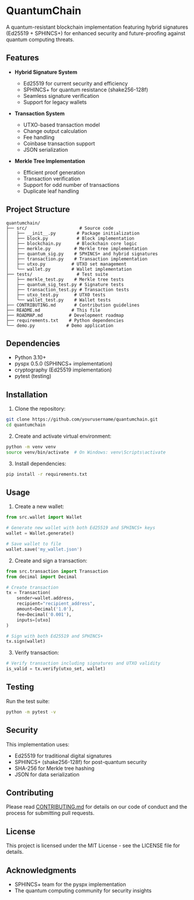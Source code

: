 # QuantumChain

A quantum-resistant blockchain implementation featuring hybrid signatures (Ed25519 + SPHINCS+) for enhanced security and future-proofing against quantum computing threats.

## Features

- **Hybrid Signature System**
  - Ed25519 for current security and efficiency
  - SPHINCS+ for quantum resistance (shake256-128f)
  - Seamless signature verification
  - Support for legacy wallets

- **Transaction System**
  - UTXO-based transaction model
  - Change output calculation
  - Fee handling
  - Coinbase transaction support
  - JSON serialization

- **Merkle Tree Implementation**
  - Efficient proof generation
  - Transaction verification
  - Support for odd number of transactions
  - Duplicate leaf handling

## Project Structure

```
quantumchain/
├── src/                    # Source code
│   ├── __init__.py        # Package initialization
│   ├── block.py           # Block implementation
│   ├── blockchain.py      # Blockchain core logic
│   ├── merkle.py         # Merkle tree implementation
│   ├── quantum_sig.py    # SPHINCS+ and hybrid signatures
│   ├── transaction.py    # Transaction implementation
│   ├── utxo.py          # UTXO set management
│   └── wallet.py        # Wallet implementation
├── tests/                 # Test suite
│   ├── merkle_test.py    # Merkle tree tests
│   ├── quantum_sig_test.py # Signature tests
│   ├── transaction_test.py # Transaction tests
│   ├── utxo_test.py      # UTXO tests
│   └── wallet_test.py    # Wallet tests
├── CONTRIBUTING.md       # Contribution guidelines
├── README.md            # This file
├── ROADMAP.md          # Development roadmap
├── requirements.txt    # Python dependencies
└── demo.py            # Demo application
```

## Dependencies

- Python 3.10+
- pyspx 0.5.0 (SPHINCS+ implementation)
- cryptography (Ed25519 implementation)
- pytest (testing)

## Installation

1. Clone the repository:
```bash
git clone https://github.com/yourusername/quantumchain.git
cd quantumchain
```

2. Create and activate virtual environment:
```bash
python -m venv venv
source venv/bin/activate  # On Windows: venv\Scripts\activate
```

3. Install dependencies:
```bash
pip install -r requirements.txt
```

## Usage

1. Create a new wallet:
```python
from src.wallet import Wallet

# Generate new wallet with both Ed25519 and SPHINCS+ keys
wallet = Wallet.generate()

# Save wallet to file
wallet.save('my_wallet.json')
```

2. Create and sign a transaction:
```python
from src.transaction import Transaction
from decimal import Decimal

# Create transaction
tx = Transaction(
    sender=wallet.address,
    recipient="recipient_address",
    amount=Decimal('1.0'),
    fee=Decimal('0.001'),
    inputs=[utxo]
)

# Sign with both Ed25519 and SPHINCS+
tx.sign(wallet)
```

3. Verify transaction:
```python
# Verify transaction including signatures and UTXO validity
is_valid = tx.verify(utxo_set, wallet)
```

## Testing

Run the test suite:
```bash
python -m pytest -v
```

## Security

This implementation uses:
- Ed25519 for traditional digital signatures
- SPHINCS+ (shake256-128f) for post-quantum security
- SHA-256 for Merkle tree hashing
- JSON for data serialization

## Contributing

Please read [CONTRIBUTING.md](CONTRIBUTING.md) for details on our code of conduct and the process for submitting pull requests.

## License

This project is licensed under the MIT License - see the LICENSE file for details.

## Acknowledgments

- SPHINCS+ team for the pyspx implementation
- The quantum computing community for security insights

